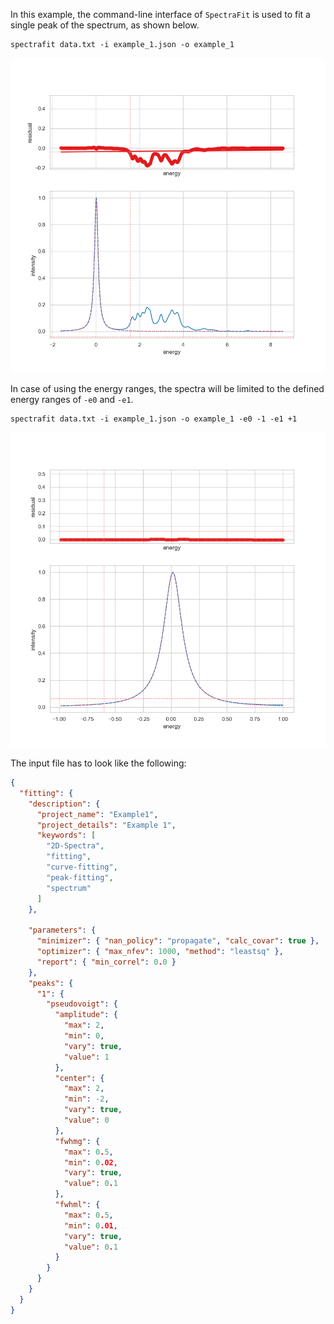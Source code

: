 In this example, the command-line interface of `SpectraFit` is used to fit a
single peak of the spectrum, as shown below.

```shell
spectrafit data.txt -i example_1.json -o example_1
```

![_](images/Figure_1.png)

In case of using the energy ranges, the spectra will be limited to the defined
energy ranges of `-e0` and `-e1`.

```shell
spectrafit data.txt -i example_1.json -o example_1 -e0 -1 -e1 +1
```

![_](images/Figure_2.png)

The input file has to look like the following:

```json
{
  "fitting": {
    "description": {
      "project_name": "Example1",
      "project_details": "Example 1",
      "keywords": [
        "2D-Spectra",
        "fitting",
        "curve-fitting",
        "peak-fitting",
        "spectrum"
      ]
    },

    "parameters": {
      "minimizer": { "nan_policy": "propagate", "calc_covar": true },
      "optimizer": { "max_nfev": 1000, "method": "leastsq" },
      "report": { "min_correl": 0.0 }
    },
    "peaks": {
      "1": {
        "pseudovoigt": {
          "amplitude": {
            "max": 2,
            "min": 0,
            "vary": true,
            "value": 1
          },
          "center": {
            "max": 2,
            "min": -2,
            "vary": true,
            "value": 0
          },
          "fwhmg": {
            "max": 0.5,
            "min": 0.02,
            "vary": true,
            "value": 0.1
          },
          "fwhml": {
            "max": 0.5,
            "min": 0.01,
            "vary": true,
            "value": 0.1
          }
        }
      }
    }
  }
}
```
